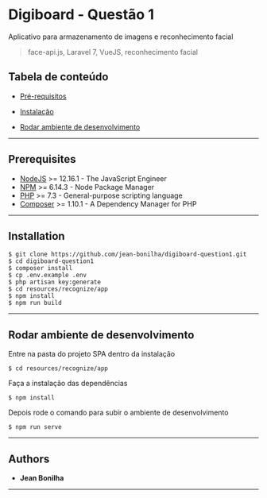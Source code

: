 # Digiboard - Questão 1

Aplicativo para armazenamento de imagens e reconhecimento facial

 > face-api.js, Laravel 7, VueJS, reconhecimento facial

 ## Tabela de conteúdo

 -  [Pré-requisitos](#prerequisites)

 -  [Instalação](#installation)

 -  [Rodar ambiente de desenvolvimento](#running%20the%20tests)

 ---

 ## Prerequisites

 * [NodeJS](https://nodejs.org/en/) >= 12.16.1 - The JavaScript Engineer
 * [NPM](https://www.npmjs.com/) >= 6.14.3 - Node Package Manager
 * [PHP](https://www.php.net/) >= 7.3 - General-purpose scripting language
 * [Composer](https://getcomposer.org/) >= 1.10.1 - A Dependency Manager for PHP 

 ---

 ## Installation

 ```shell
 $ git clone https://github.com/jean-bonilha/digiboard-question1.git
 $ cd digiboard-question1
 $ composer install
 $ cp .env.example .env
 $ php artisan key:generate
 $ cd resources/recognize/app
 $ npm install
 $ npm run build
 ```
 ---

 ## Rodar ambiente de desenvolvimento

 Entre na pasta do projeto SPA dentro da instalação

 ```shell
 $ cd resources/recognize/app
 ```
 
 Faça a instalação das dependências

 ```shell
 $ npm install
 ```
 Depois rode o comando para subir o ambiente de desenvolvimento

 ```shell
 $ npm run serve
 ```
 ---

 ## Authors

 * **Jean Bonilha**

 ---
